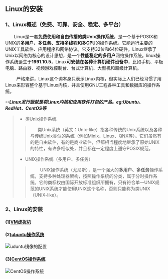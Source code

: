 ## Linux的安装

### 1、Linux概述（免费、可靠、安全、稳定、多平台）

  &nbsp;&nbsp; &nbsp;&nbsp;&nbsp;&nbsp;Linux是一套**免费使用和自由传播的类Unix操作系统**，是一个基于POSIX和UNIX的**多用户、多任务、支持多线程和多CPU**的操作系统。它能运行主要的UNIX工具软件、应用程序和网络协议。它支持32位和64位硬件。Linux继承了Unix以网络为核心的设计思想，是一个**性能稳定的多用户**网络操作系统。linux操作系统诞生于**1991.10.5**，Linux**可安装在各种计算机硬件设备中**，比如手机、平板电脑、路由器、视频游戏控制台、台式计算机、大型机和超级计算机。

&nbsp;&nbsp;&nbsp;&nbsp;&nbsp;&nbsp;&nbsp;&nbsp;&nbsp;严格来讲，Linux这个词本身只表示Linux内核，但实际上人们已经习惯了用Linux来形容整个基于Linux内核，并且使用GNU工程各种工具和数据库的操作系统。

***--Linux发行版就是将Linux内核和应用软件打包的产品。eg:Ubuntu、RedHat、CentOS等***

> * 类Unix操作系统
>
> >&nbsp;&nbsp;&nbsp;&nbsp;&nbsp;&nbsp;类Unix系统（英文：Unix-like）指各种传统的Unix系统以及各种与传统Unix类似的系统（例如Minix、Linux、QNX等）。它们虽然有的是自由软件，有的是商业软件，但都相当程度地继承了原始UNIX的特性，有许多相似处，并且都在一定程度上遵守POSIX规范。
>
> * UNIX操作系统（多用户、多任务）	
>
> > &nbsp;&nbsp;&nbsp;&nbsp;&nbsp;&nbsp;&nbsp;&nbsp;UNIX操作系统（尤尼斯），是一个强大的**多用户、多任务**操作系统，支持多种处理器架构，按照操作系统的分类，属于分时操作系统。它的商标权由国际开放标准组织所拥有，只有符合单一UNIX规范的UNIX系统才能使用UNIX这个名称，否则只能称为类UNIX（UNIX-like）。

### 2、Linux的安装

#### (1)[VM虚拟机](<https://www.vmware.com/cn.html>)

#### (2)[ubuntu操作系统](<https://ubuntu.com/download/desktop>)

![uduntu镜像的配置](https://github.com/xiaoliuing/study-notes/blob/master/imgs/uu-install.png?raw=true)

#### (3)[CentOS操作系统](<http://isoredirect.centos.org/centos/7/isos/x86_64/CentOS-7-x86_64-DVD-1810.iso>)

![CentOS操作系统](https://github.com/xiaoliuing/study-notes/blob/master/imgs/cen-install.png?raw=true)